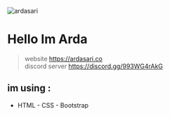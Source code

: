 
 ![ardasari](https://ardasari.co/images/f39be97727c3193e8a86250fffdddf5b.png)
# **Hello Im Arda**
>website https://ardasari.co<br>
>discord server https://discord.gg/993WG4rAkG

## im using :

 - HTML - CSS - Bootstrap
